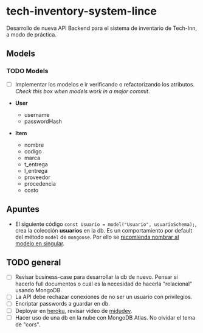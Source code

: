 # tech-inventory-system-lince

Desarrollo de nueva API Backend para el sistema de inventario de Tech-Inn, a modo de práctica.

## Models

### TODO Models

- [ ] Implementar los modelos e ir verificando o refactorizando los atributos. _Check this box when models work in a major commit_.

- **User**

  - username
  - passwordHash

- **Item**
  - nombre
  - codigo
  - marca
  - t_entrega
  - l_entrega
  - proveedor
  - procedencia
  - costo

## Apuntes

- El siguiente código `const Usuario = model("Usuario", usuarioSchema);`, crea la colección **usuarios** en la db. Es un comportamiento por default del método `model` de `mongoose`. Por ello se [recomienda nombrar al modelo en singular](https://youtu.be/vhUw7GkRHdk?list=PLV8x_i1fqBw0Kn_fBIZTa3wS_VZAqddX7&t=548).

## TODO general

- [ ] Revisar business-case para desarrollar la db de nuevo. Pensar si hacerlo full documentos o cuál es la necesidad de hacerla "relacional" usando MongoDB.
- [ ] La API debe rechazar conexiones de no ser un usuario con privilegios.
- [ ] Encriptar passwords a guardar en db.
- [ ] Deployar en [heroku](https://www.heroku.com/), revisar video de [midudev](https://www.youtube.com/watch?v=ep_plUeKV1Y&list=PLV8x_i1fqBw0Kn_fBIZTa3wS_VZAqddX7&index=7&t=1746s).
- [ ] Hacer uso de una db en la nube con MongoDB Atlas. No olvidar el tema de "cors".
